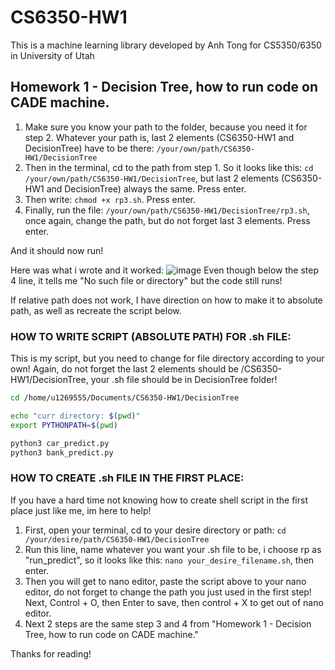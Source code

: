 # CS6350-HW1
This is a machine learning library developed by Anh Tong for
CS5350/6350 in University of Utah

## Homework 1 - Decision Tree, how to run code on CADE machine.
1. Make sure you know your path to the folder, because you need it for step 2. Whatever your path is, last 2 elements (CS6350-HW1 and DecisionTree) have to be there: `/your/own/path/CS6350-HW1/DecisionTree`
2. Then in the terminal, cd to the path from step 1. So it looks like this: `cd /your/own/path/CS6350-HW1/DecisionTree`, but last 2 elements (CS6350-HW1 and DecisionTree) always the same. Press enter.
3. Then write: `chmod +x rp3.sh`. Press enter.
4. Finally, run the file: `/your/own/path/CS6350-HW1/DecisionTree/rp3.sh`, once again, change the path, but do not forget last 3 elements. Press enter.

And it should now run!

Here was what i wrote and it worked:
![image](https://github.com/user-attachments/assets/88132f57-5bb5-470f-b5bd-c0f0c4f4ac82)
Even though below the step 4 line, it tells me "No such file or directory" but the code still runs!

If relative path does not work, I have direction on how to make it to absolute path, as well as recreate the script below.
### HOW TO WRITE SCRIPT (ABSOLUTE PATH) FOR .sh FILE: 
This is my script, but you need to change for file directory according to your own! Again, do not forget the last 2 elements should be /CS6350-HW1/DecisionTree, your .sh file should be in DecisionTree folder!

```bash
cd /home/u1269555/Documents/CS6350-HW1/DecisionTree

echo "curr directory: $(pwd)"
export PYTHONPATH=$(pwd)

python3 car_predict.py
python3 bank_predict.py
```

### HOW TO CREATE .sh FILE IN THE FIRST PLACE:
If you have a hard time not knowing how to create shell script in the first place just like me, im here to help!
1. First, open your terminal, cd to your desire directory or path:
`cd /your/desire/path/CS6350-HW1/DecisionTree`
2. Run this line, name whatever you want your .sh file to be, i choose rp as "run_predict", so it looks like this: `nano your_desire_filename.sh`, then enter.
3. Then you will get to nano editor, paste the script above to your nano editor, do not forget to change the path you just used in the first step! Next, Control + O, then Enter to save, then control + X to get out of nano editor.
4. Next 2 steps are the same step 3 and 4 from "Homework 1 - Decision Tree, how to run code on CADE machine."

Thanks for reading!
